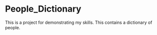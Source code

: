 # People_Dictionary
This is a project for demonstrating my skills. This contains a dictionary of people.
